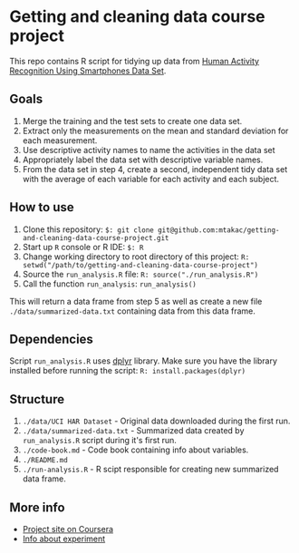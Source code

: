 # Getting and cleaning data course project

This repo contains R script for tidying up data from 
[Human Activity Recognition Using Smartphones Data Set](http://archive.ics.uci.edu/ml/datasets/Human+Activity+Recognition+Using+Smartphones).

## Goals
1. Merge the training and the test sets to create one data set.
2. Extract only the measurements on the mean and standard deviation for each measurement.
3. Use descriptive activity names to name the activities in the data set
4. Appropriately label the data set with descriptive variable names.
5. From the data set in step 4, create a second, independent tidy data set with the average 
of each variable for each activity and each subject.

## How to use
1. Clone this repository: `$: git clone git@github.com:mtakac/getting-and-cleaning-data-course-project.git`
2. Start up `R` console or R IDE: `$: R`
3. Change working directory to root directory of this project: `R: setwd("/path/to/getting-and-cleaning-data-course-project")`
4. Source the `run_analysis.R` file: `R: source("./run_analysis.R")`
5. Call the function `run_analysis`: `run_analysis()`

This will return a data frame from step 5 as well as create a new file `./data/summarized-data.txt` containing data
from this data frame.

## Dependencies
Script `run_analysis.R` uses [dplyr](https://github.com/tidyverse/dplyr) library. Make sure you have the library
installed before running the script: `R: install.packages(dplyr)`

## Structure
1. `./data/UCI HAR Dataset` - Original data downloaded during the first run.
2. `./data/summarized-data.txt` - Summarized data created by `run_analysis.R` script during it's first run.
3. `./code-book.md` - Code book containing info about variables.
4. `./README.md`
5. `./run-analysis.R` - R scipt responsible for creating new summarized data frame.

## More info
- [Project site on Coursera](https://www.coursera.org/learn/data-cleaning/peer/FIZtT/getting-and-cleaning-data-course-project)
- [Info about experiment](http://archive.ics.uci.edu/ml/datasets/Human+Activity+Recognition+Using+Smartphones)

